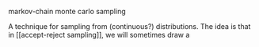 markov-chain monte carlo sampling

A technique for sampling from (continuous?) distributions. The idea is that in [[accept-reject sampling]], we will sometimes draw a 